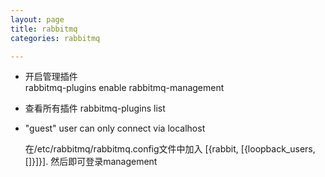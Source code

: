 ```yaml
---
layout: page
title: rabbitmq
categories: rabbitmq

---
```


* 开启管理插件  
rabbitmq-plugins enable rabbitmq-management

* 查看所有插件
rabbitmq-plugins list

* "guest" user can only connect via localhost

	在/etc/rabbitmq/rabbitmq.config文件中加入
	[{rabbit, [{loopback_users, []}]}].
	然后即可登录management
